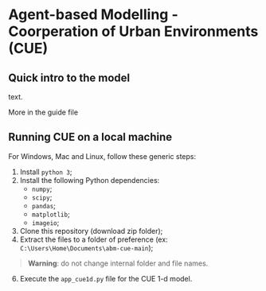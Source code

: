 # Agent-based Modelling - Coorperation of Urban Environments (CUE) 

## Quick intro to the model

text.

More in the guide file

## Running CUE on a local machine

For Windows, Mac and Linux, follow these generic steps:

1) Install `python 3`;
2) Install the following Python dependencies:
   * `numpy`;
   * `scipy`;
   * `pandas`;
   * `matplotlib`;
   * `imageio`;
3) Clone this repository (download zip folder);
4) Extract the files to a folder of preference (ex: `C:\Users\Home\Documents\abm-cue-main`);
> **Warning**: do not change internal folder and file names.
6) Execute the `app_cue1d.py` file for the CUE 1-d model.

